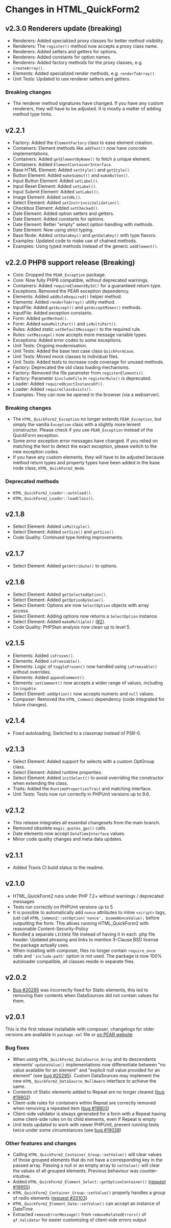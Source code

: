 # Changes in HTML_QuickForm2

## v2.3.0 Renderers update (breaking)
- Renderers: Added specialized proxy classes for better method visibility.
- Renderers: The `register()` method now accepts a proxy class name.
- Renderers: Added setters and getters for options.
- Renderers: Added constants for option names.
- Renderers: Added factory methods for the proxy classes, e.g. `createArray()`.
- Elements: Added specialized render methods, e.g. `renderToArray()`.
- Unit Tests: Updated to use renderer setters and getters. 

### Breaking changes

- The renderer method signatures have changed. If you have any custom
  renderers, they will have to be adjusted. It is mostly a matter of
  adding method type hints.

## v2.2.1 
- Factory: Added the `ElementFactory` class to ease element creation.
- Containers: Element methods like `addText()` now have concrete implementations.
- Containers: Added `getElementByName()` to fetch a unique element.
- Containers: Added `ElementContainerInterface`.
- Base HTML Element: Added `setStyle()` and `getStyle()`.
- Button Element: Added `makeSubmit()` and `makeButton()`.
- Input Button Element: Added `setLabel()`.
- Input Reset Element: Added `setLabel()`.
- Input Submit Element: Added `setLabel()`.
- Image Element: Added `setURL()`.
- Select Element: Added `setInstrinsicValidation()`.
- Checkbox Element: Added `setChecked()`.
- Date Element: Added option setters and getters.
- Date Element: Added constants for options.
- Date Element: Better "empty" select option handling with methods.
- Date Element: Now using strict typing.
- Base Node: Added `setDataKey()` and `getDataKey()` with type flavors.
- Examples: Updated code to make use of chained methods.
- Examples: Using typed methods instead of the generic `addElement()`.

## v2.2.0 PHP8 support release (Breaking)
- Core: Dropped the `PEAR_Exception` package.
- Core: Now fully PHP8 compatible, without deprecated warnings.
- Containers: Added `requireElementById()` for a guaranteed return type.
- Exceptions: Removed the PEAR exception dependency.
- Elements: Added `addRuleRequired()` helper method.
- Elements: Added `renderToArray()` utility method.
- InputFile: Added `getAccept()` and `getAcceptMimes()` methods.
- InputFile: Added exception constants.
- Form: Added `getMethod()`.
- Form: Added `makeMultiPart()` and `isMultiPart()`.
- Rules: Added static `setDefaultMessage()` to the required rule.
- Rules: `setMessage()` now accepts more message variable types.
- Exceptions: Added error codes to some exceptions.
- Unit Tests: Ongoing modernisation.
- Unit Tests: Added the base test case class `QuickFormCase`.
- Unit Tests: Moved mock classes to individual files.
- Unit Tests: Added tests to increase code coverage for unused methods.
- Factory: Deprecated the old class loading mechanisms.
- Factory: Removed the file parameter from `registerElements()`.
- Factory: Parameter `$includeFile` in `registerRule()` is deprecated.
- Loader: Added `requireObjectInstanceOf()`.
- Loader: Added `requireClassExists()`.
- Examples: They can now be opened in the browser (via a webserver).

### Breaking changes

- The `HTML_QuickForm2_Exception` no longer extends `PEAR_Exception`, but
  simply the vanilla `Exception` class with a slightly more lenient 
  constructor. Please check if you use `PEAR_Exception` instead of the 
  QuickForm exception.
- Some error exception error messages have changed. If you relied on 
  matching the text to detect the exact exception, please switch to 
  the new exception codes.
- If you have any custom elements, they will have to be adjusted because
  method return types and property types have been added in the base
  node class, `HTML_QuickForm2_Node`.

### Deprecated methods

- `HTML_QuickForm2_Loader::autoload()`.
- `HTML_QuickForm2_Loader::loadClass()`.

## v2.1.8
- Select Element: Added `isMultiple()`.
- Select Element: Added `setSize()` and `getSize()`.
- Code Quality: Continued type hinting improvements.

## v2.1.7
- Select Element: Added `getAttribute()` to options.

## v2.1.6
- Select Element: Added `getSelectedOption()`.
- Select Element: Added `getOptionByValue()`.
- Select Element: Options are now `SelectOption` objects with array access.
- Select Element: Adding options now returns a `SelectOption` instance.
- Select Element: Added `makeMultiple()` ([#2](https://github.com/Mistralys/HTML_QuickForm2/issues/2)).
- Code Quality: PHPStan analysis now clean up to level 5.

## v2.1.5
- Elements: Added `isFrozen()`.
- Elements: Added `isFreezable()`.
- Elements: Logic of `toggleFrozen()` now handled using `isFreezable()` without overrides.
- Elements: Added `appendComment()`.
- Elements: `setComment()` now accepts a wider range of values, including `Stringable`.
- Select Element: `addOption()` now accepts numeric and `null` values.
- Composer: Removed the `HTML_Common2` dependency (code integrated for future changes).

## v2.1.4
- Fixed autoloading; Switched to a classmap instead of PSR-0.

## v2.1.3
- Select Element: Added support for selects with a custom OptGroup class.
- Select Element: Added runtime properties.
- Select Element: Added `initSelect()` to avoid overriding the constructor 
  when extending the class.
- Traits: Added the `RuntimePropertiesTrait` and matching interface.
- Unit Tests: Tests now run correctly in PHPUnit versions up to 9.6.

## v2.1.2 
- This release integrates all essential changesets from the main branch.
- Removed obsolete `magic_quotes_gpc()` calls.
- Date elements now accept `DateTimeInterface` values.
- Minor code quality changes and meta data updates.

## v2.1.1
- Added Travis CI build status to the readme.

## v2.1.0 
- HTML_QuickForm2 runs under PHP 7.2+ without warnings / deprecated messages
- Tests run correctly on PHPUnit versions up to 5
- It is possible to automatically add `nonce` attributes to inline
   `<script>` tags, just call
   ```HTML_Common2::setOption('nonce', $someNonceValue);```
  before outputting the form. This allows running HTML_QuickForm2 with
  reasonable Content-Security-Policy
- Bundled a separate `LICENSE` file instead of having it in each .php file
  header. Updated phrasing and links to mention 3-Clause BSD license
  the package actually uses.
- When installing with composer, files no longer contain `require_once` calls
  and `'include-path'` option is not used. The package is now 100% autoloader
  compatible, all classes reside in separate files.


## v2.0.2 
- [Bug #20295] was incorrectly fixed for Static elements, this led to removing
  their contents when DataSources did not contain values for them.

## v2.0.1 

This is the first release installable with composer, changelogs for older versions 
are available in `package.xml` file or [on PEAR website] 

### Bug fixes

- When using `HTML_QuickForm2_DataSource_Array` and its descendants elements'
   `updateValue()` implementations now differentiate between "no value available
   for an element" and "explicit null value provided for an element"
   (see [bug #20295]). Custom DataSources may implement the new
   `HTML_QuickForm2_DataSource_NullAware` interface to achieve the same.
- Contents of Static elements added to Repeat are no longer cleared ([bug #19802])
- Client-side rules for containers within Repeat are correctly removed when
   removing a repeated item ([bug #19803])
- Client-side validator is always generated for a form with a Repeat having
   some client-side rules on its child elements, even if Repeat is empty
- Unit tests updated to work with newer PHPUnit, prevent running tests twice
   under some circumstances (see [bug #19038])

### Other features and changes

- Calling `HTML_QuickForm2_Container_Group::setValue()` will clear values of
   those grouped elements that do not have a corresponding key in the passed
   array. Passing a null or an empty array to `setValue()` will clear the values
   of all grouped elements. Previous behaviour was counter-intuitive.
- Added `HTML_QuickForm2_Element_Select::getOptionContainer()` ([request #19955])
- `HTML_QuickForm2_Container_Group::setValue()` properly handles a group of radio
   elements ([request #20103])
- `HTML_QuickForm2_Element_Date::setValue()` can accept an instance of DateTime
- Extracted `removeErrorMessage()` from `removeRelatedErrors()` of `qf.Validator`
   for easier customizing of client-side errors output


[bug #19038]: https://pear.php.net/bugs/bug.php?id=19038
[bug #19802]: https://pear.php.net/bugs/bug.php?id=19802
[bug #19803]: https://pear.php.net/bugs/bug.php?id=19803
[request #19955]: https://pear.php.net/bugs/bug.php?id=19955
[request #20103]: https://pear.php.net/bugs/bug.php?id=20103
[bug #20295]: https://pear.php.net/bugs/bug.php?id=20295
[on PEAR website]: https://pear.php.net/package/HTML_QuickForm2/download/All